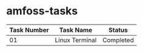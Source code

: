 # amfoss-tasks
**Task Number**|**Task Name**|**Status**
--------------|---------------|---------------
01|Linux Terminal|Completed

